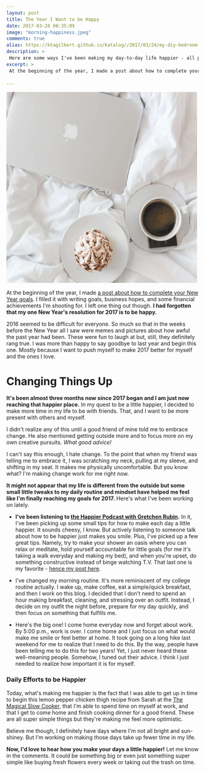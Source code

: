 ```yaml
---
layout: post
title: The Year I Want to be Happy
date: 2017-03-28 08:35:09
image: "morning-happiness.jpeg"
comments: true
alias: https://ktagilbert.github.io/katalog//2017/03/24/my-diy-bedroom.html
description: >
 Here are some ways I've been making my day-to-day life happier - all part of the "year I want to be happy."
excerpt: >
 At the beginning of the year, I made a post about how to complete your New Year goals. I filled it with writing goals, business hopes, and some financial achievements I'm shooting for. I left one thing out though.

---
```


![My DIY Bedroom](/assets/morning-happiness.jpeg)

At the beginning of the year, I made [a post about how to complete your New Year goals](/2017/01/15/the-year-you-complete-your-goals.html). I filled it with writing goals, business hopes, and some financial achievements I'm shooting for. I left one thing out though. **I had forgotten that my one New Year's resolution for 2017 is to be happy.**

2016 seemed to be difficult for everyone. So much so that in the weeks before the New Year all I saw were memes and pictures about how awful the past year had been. These were fun to laugh at but, still, they definitely rang true. I was more than happy to say goodbye to last year and begin this one. Mostly because I want to push myself to make 2017 better for myself and the ones I love.

# Changing Things Up

**It's been almost three months now since 2017 began and I am just now reaching that happier place.** In my quest to be a little happier, I decided to make more time in my life to be with friends. That, and I want to be more present with others and myself.

I didn't realize any of this until a good friend of mine told me to embrace change. He also mentioned getting outside more and to focus more on my own creative pursuits. *What good advice!*

I can't say this enough, I hate change. To the point that when my friend was telling me to embrace it, I was scratching my neck, pulling at my sleeve, and shifting in my seat. It makes me physically uncomfortable. But you know what? I'm making change work for me right now.

**It might not appear that my life is different from the outside but some small little tweaks to my daily routine and mindset have helped me feel like I'm finally reaching my goals for 2017.** Here's what I've been working on lately.

- **I've been listening to [the Happier Podcast with Gretchen Rubin](https://www.google.com/webhp?sourceid=chrome-instant&ion=1&espv=2&ie=UTF-8#q=happier+with+gretchen+rubin&*).** In it, I've been picking up some small tips for how to make each day a little happier. It sounds cheesy, I know. But actively listening to someone talk about how to be happier just makes you smile. Plus, I've picked up a few great tips. Namely, try to make your shower an oasis where you can relax or meditate, hold yourself accountable for little goals (for me it's taking a walk everyday and making my bed), and when you're upset, do something constructive instead of binge watching T.V. That last one is my favorite - [hence my post here](/2017/03/24/my-diy-bedroom.html).

- I've changed my morning routine. It's more reminiscent of my college routine actually. I wake up, make coffee, eat a simple/quick breakfast, and then I work on this blog. I decided that I don't need to spend an hour making breakfast, cleaning, and stressing over an outfit. Instead, I decide on my outfit the night before, prepare for my day quickly, and then focus on something that fulfills me.

- Here's the big one! I come home everyday now and forget about work. By 5:00 p.m., work is over. I come home and I just focus on what would make me smile or feel better at home. It took going on a long hike last weekend for me to realize that I need to do this. By the way, people have been telling me to do this for two years! Yet, I just never heard these well-meaning people. Somehow, I tuned out their advice. I think I just needed to realize how important it is for myself.

### Daily Efforts to be Happier

Today, what's making me happier is the fact that I was able to get up in time to begin this lemon pepper chicken thigh recipe from Sarah at the [The Magical Slow Cooker](http://www.themagicalslowcooker.com/lemon-pepper-chicken-thighs/), that I'm able to spend time on myself at work, and that I get to come home and finish cooking dinner for a good friend. These are all super simple things but they're making me feel more optimistic.

Believe me though, I definitely have days where I'm not all bright and sun-shiney. But I'm working on making those days take up fewer time in my life.

**Now, I'd love to hear how you make your days a little happier!** Let me know in the comments. It could be something big or even just something super simple like buying fresh flowers every week or taking out the trash on time.  
